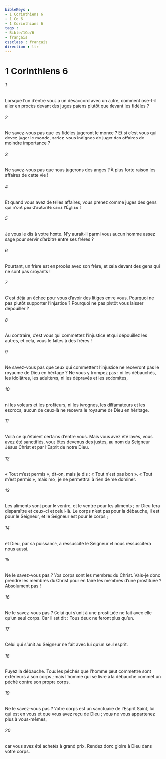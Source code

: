```yaml
---
bibleKeys : 
- 1 Corinthiens 6
- 1 Co 6
- 1 Corinthians 6
tags : 
- Bible/1Co/6
- français
cssclass : français
direction : ltr
---
```


# 1 Corinthiens 6

###### 1
Lorsque l’un d’entre vous a un désaccord avec un autre, comment ose-t-il aller en procès devant des juges païens plutôt que devant les fidèles ?
###### 2
Ne savez-vous pas que les fidèles jugeront le monde ? Et si c’est vous qui devez juger le monde, seriez-vous indignes de juger des affaires de moindre importance ?
###### 3
Ne savez-vous pas que nous jugerons des anges ? À plus forte raison les affaires de cette vie !
###### 4
Et quand vous avez de telles affaires, vous prenez comme juges des gens qui n’ont pas d’autorité dans l’Église !
###### 5
Je vous le dis à votre honte. N’y aurait-il parmi vous aucun homme assez sage pour servir d’arbitre entre ses frères ?
###### 6
Pourtant, un frère est en procès avec son frère, et cela devant des gens qui ne sont pas croyants !
###### 7
C’est déjà un échec pour vous d’avoir des litiges entre vous. Pourquoi ne pas plutôt supporter l’injustice ? Pourquoi ne pas plutôt vous laisser dépouiller ?
###### 8
Au contraire, c’est vous qui commettez l’injustice et qui dépouillez les autres, et cela, vous le faites à des frères !
###### 9
Ne savez-vous pas que ceux qui commettent l’injustice ne recevront pas le royaume de Dieu en héritage ? Ne vous y trompez pas : ni les débauchés, les idolâtres, les adultères, ni les dépravés et les sodomites,
###### 10
ni les voleurs et les profiteurs, ni les ivrognes, les diffamateurs et les escrocs, aucun de ceux-là ne recevra le royaume de Dieu en héritage.
###### 11
Voilà ce qu’étaient certains d’entre vous. Mais vous avez été lavés, vous avez été sanctifiés, vous êtes devenus des justes, au nom du Seigneur Jésus Christ et par l’Esprit de notre Dieu.
###### 12
« Tout m’est permis », dit-on, mais je dis : « Tout n'est pas bon ». « Tout m’est permis », mais moi, je ne permettrai à rien de me dominer.
###### 13
Les aliments sont pour le ventre, et le ventre pour les aliments ; or Dieu fera disparaître et ceux-ci et celui-là. Le corps n’est pas pour la débauche, il est pour le Seigneur, et le Seigneur est pour le corps ;
###### 14
et Dieu, par sa puissance, a ressuscité le Seigneur et nous ressuscitera nous aussi.
###### 15
Ne le savez-vous pas ? Vos corps sont les membres du Christ. Vais-je donc prendre les membres du Christ pour en faire les membres d’une prostituée ? Absolument pas !
###### 16
Ne le savez-vous pas ? Celui qui s’unit à une prostituée ne fait avec elle qu’un seul corps. Car il est dit : Tous deux ne feront plus qu’un.
###### 17
Celui qui s’unit au Seigneur ne fait avec lui qu’un seul esprit.
###### 18
Fuyez la débauche. Tous les péchés que l’homme peut commettre sont extérieurs à son corps ; mais l’homme qui se livre à la débauche commet un péché contre son propre corps.
###### 19
Ne le savez-vous pas ? Votre corps est un sanctuaire de l’Esprit Saint, lui qui est en vous et que vous avez reçu de Dieu ; vous ne vous appartenez plus à vous-mêmes,
###### 20
car vous avez été achetés à grand prix. Rendez donc gloire à Dieu dans votre corps.
